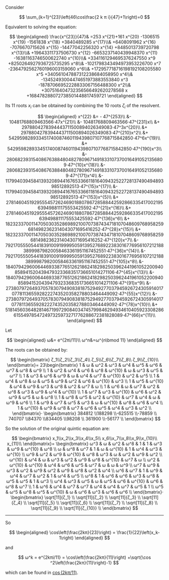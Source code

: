 
Consider

$$
\sum_{k=1}^{23}\left(46\cos\frac{2 k π i}{47}+1\right)=0
$$

Equivalent to solving the equation:

$$
\begin{aligned}
\frac{x^{23}}{47}&
=253 x^{21}+161 x^{20}
-1306515 x^{19}
-1561838 x^{18}
+3840489285 x^{17}\\&
+6408091962 x^{16}
-7076670715626 x^{15}
-14477042256320 x^{14}
+8485013739720798 x^{13}\\&
+19643311737506730 x^{12}
-6653237140439948370 x^{11}
-16381163746500622740 x^{10}\\&
+3341161294695376247550 x^9
+8250264927936725735295 x^8\\&
-1021798343494973953226700 x^7
-2364792562760196003159060 x^6\\&
+172957718716198192108205580 x^5
+340561047887312238684058950 x^4\\&
-13452493004474651973883553840 x^3
-18787066952228833067156488300 x^2\\&
+307516404732356566492620278568 x
+168478288072738501448817459721
\end{aligned}
$$

Its 11 roots $x_i$ can be obtained by combining the 10 roots $ζ_i$ of the resolvent.

$$
\begin{aligned}
x^{22} 
&= - 47^{253}\\
&- 10481768809463566⋅47x^{21}\\
&- 10481768809463566⋅47^{231}x\\
&+ 2978804278394443711500894026349083⋅47^3x^{20}\\
&+ 2978804278394443711500894026349083⋅47^{210}x^2\\
&+ 542959828933451740087460119439807107768715842850⋅47^6x^{19}\\
&+ 542959828933451740087460119439807107768715842850⋅47^{190}x^3\\
&- 2806823931540867638848048278096714918331073700164910521356809⋅47^{10}x^{18}\\
&- 2806823931540867638848048278096714918331073700164910521356809⋅47^{171}x^4\\
&- 117994039458413932089441676533661181640943252272813749049489398512892513⋅47^{15}x^{17}\\
&- 117994039458413932089441676533661181640943252272813749049489398512892513⋅47^{153}x^{5}\\
&+ 278146045192955545726246901880786728588442592866335417002195639498811175553425592⋅47^{21}x^{16}\\
&+ 278146045192955545726246901880786728588442592866335417002195639498811175553425592⋅47^{136}x^6\\
&+ 18232337001147050303528698921007073874347181070486097689582596814982362314043071695416252⋅47^{28}x^{15}\\
&+ 18232337001147050303528698921007073874347181070486097689582596814982362314043071695416252⋅47^{120}x^7\\
&- 7921705550544183910091999950591395276892238301677695610721218838999879820058463361951167452551⋅47^{36}x^{14}\\
&- 7921705550544183910091999950591395276892238301677695610721218838999879820058463361951167452551⋅47^{105}x^8\\
&- 184079429600644693387765126218624182982503962441961052200940858941520439479323368351736651014271106⋅47^{45}x^{13}\\
&- 184079429600644693387765126218624182982503962441961052200940858941520439479323368351736651014271106⋅47^{91}x^9\\
&- 2738079726493705783079490838187529492770379459267243059140170778113655928222743520358278803464449092⋅47^{55}x^{12}\\
&- 2738079726493705783079490838187529492770379459267243059140170778113655928222743520358278803464449092⋅47^{78}x^{10}\\
&+ 518145603648281467199729084034745799846294934610405923308286615549785472497325973271776288672381828089⋅47^{66}x^{11}\\
\end{aligned}
$$

Let 

$$
\begin{aligned}
ω&= e^{2πi/11}\\
ω^n&=ω^{n\bmod 11}
\end{aligned}
$$

The roots can be obtained by:

$$
\begin{bmatrix}
ζ_1\\ζ_2\\ζ_3\\ζ_4\\
ζ_5\\ζ_6\\ζ_7\\ζ_8\\
ζ_9\\ζ_{10}\\
\end{bmatrix}=
23\begin{bmatrix}
1 & ω & ω^2 & ω^3 & ω^4 & ω^5 & ω^6 & ω^7 & ω^8 & ω^9 \\
1 & ω^2 & ω^4 & ω^6 & ω^8 & ω^{10} & ω & ω^3 & ω^5 & ω^7 \\
1 & ω^3 & ω^6 & ω^9 & ω & ω^4 & ω^7 & ω^{10} & ω^2 & ω^5 \\
1 & ω^4 & ω^8 & ω & ω^5 & ω^9 & ω^2 & ω^6 & ω^{10} & ω^3 \\
1 & ω^5 & ω^{10} & ω^4 & ω^9 & ω^3 & ω^8 & ω^2 & ω^7 & ω \\
1 & ω^6 & ω & ω^7 & ω^2 & ω^8 & ω^3 & ω^9 & ω^4 & ω^{10} \\
1 & ω^7 & ω^3 & ω^{10} & ω^6 & ω^2 & ω^9 & ω^5 & ω & ω^8 \\
1 & ω^8 & ω^5 & ω^2 & ω^{10} & ω^7 & ω^4 & ω & ω^9 & ω^6 \\
1 & ω^9 & ω^7 & ω^5 & ω^3 & ω & ω^{10} & ω^8 & ω^6 & ω^4 \\
1 & ω^{10} & ω^9 & ω^8 & ω^7 & ω^6 & ω^5 & ω^4 & ω^3 & ω^2 \\
\end{bmatrix}⋅
\begin{bmatrix}
384812 \\188298 \\-625515 \\-78859 \\
740707 \\84370 \\834405 \\98208 \\
361900 \\-56177 \\
\end{bmatrix}
$$

So the solution of the original quintic equation are:

$$
\begin{bmatrix}
x_1\\x_2\\x_3\\x_4\\x_5\\
x_6\\x_7\\x_8\\x_9\\x_{10}\\
x_{11}\\
\end{bmatrix}=
\begin{bmatrix}
ω^3 & ω & ω^2 & ω^8 & 1 & 1 & ω^3 & ω^9 & ω^{10} & ω^8 \\
ω & ω^8 & ω^7 & 1 & ω & ω^{10} & 1 & ω^4 & ω^3 & ω^{10} \\
ω^9 & ω^2 & ω^9 & ω^{10} & ω^8 & ω^3 & ω & ω^2 & ω^9 & ω^2 \\
ω^{10} & ω^4 & ω & ω^3 & ω^2 & ω^9 & ω^8 & ω^{10} & ω^7 & ω \\
ω^2 & ω^{10} & ω^{10} & ω^4 & ω^6 & ω^5 & ω^7 & ω & ω & ω^9 \\
ω^7 & ω^9 & ω^3 & ω^2 & ω^9 & ω^2 & ω^9 & ω^8 & ω^2 & ω^4 \\
ω^6 & ω^7 & 1 & ω^9 & ω^4 & ω^7 & ω^2 & 1 & ω^4 & ω^5 \\
ω^8 & 1 & ω^6 & ω^6 & ω^3 & ω^8 & ω^5 & ω^5 & 1 & ω^3 \\
ω^4 & ω^3 & ω^5 & ω & ω^5 & ω^6 & ω^{10} & ω^6 & ω^8 & ω^7 \\
1 & ω^6 & ω^4 & ω^7 & ω^7 & ω^4 & ω^4 & ω^7 & ω^5 & 1 \\
ω^5 & ω^5 & ω^8 & ω^5 & ω^{10} & ω & ω^6 & ω^3 & ω^6 & ω^6 \\
\end{bmatrix}⋅
\begin{bmatrix}
\sqrt[11]{ζ_1} \\
\sqrt[11]{ζ_2} \\
\sqrt[11]{ζ_3} \\
\sqrt[11]{ζ_4} \\
\sqrt[11]{ζ_5} \\
\sqrt[11]{ζ_6} \\
\sqrt[11]{ζ_7} \\
\sqrt[11]{ζ_8} \\
\sqrt[11]{ζ_9} \\
\sqrt[11]{ζ_{10}} \\
\end{bmatrix}
$$

--- 

So 

$$
\begin{aligned}
\cos\left(\frac{2kπ}{23}\right) = \frac{1}{22}\left(x_k-1\right)
\end{aligned}
$$

and

$$
ω^k = e^{2kπi/11} = \cos\left(\frac{2kπ}{11}\right)
+\sqrt{\cos ^2\left(\frac{2kπ}{11}\right)-1}
$$

which can be found in [$\cos(2kπ/11)$](../frac-11/Readme.md).